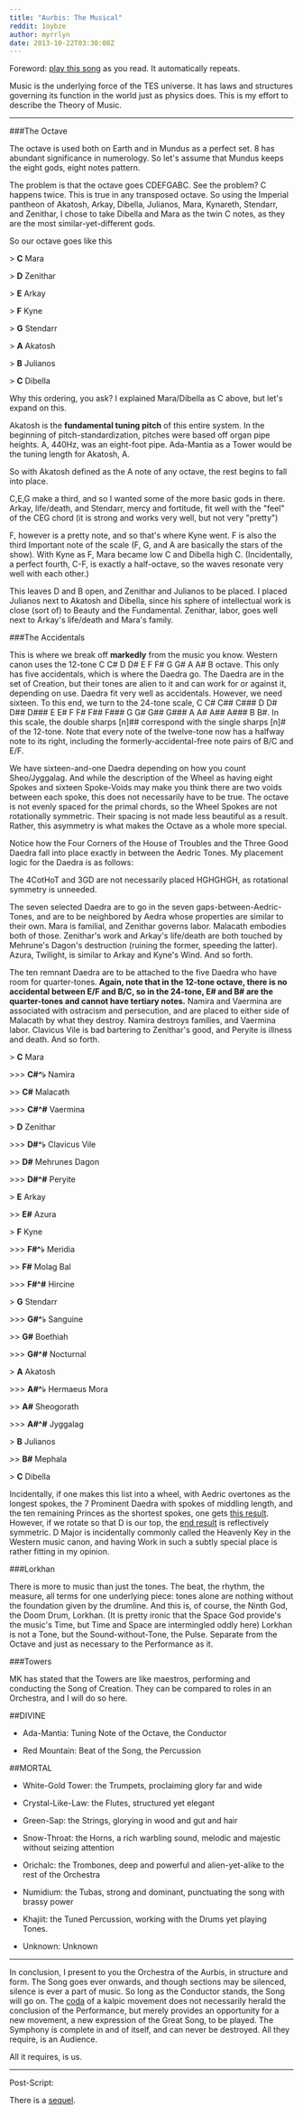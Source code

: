 ```yaml
---
title: "Aurbis: The Musical"
reddit: 1oybze
author: myrrlyn
date: 2013-10-22T03:30:08Z
---
```


Foreword: [play this song]( http://www.listenonrepeat.com/watch?v=hYMseN4XzxI) as you read. It automatically repeats.

Music is the underlying force of the TES universe. It has laws and structures governing its function in the world just as physics does. This is my effort to describe the Theory of Music.
____
###The Octave

The octave is used both on Earth and in Mundus as a perfect set. 8 has abundant significance in numerology. So let's assume that Mundus keeps the eight gods, eight notes pattern.

The problem is that the octave goes CDEFGABC. See the problem? C happens twice. This is true in any transposed octave. So using the Imperial pantheon of Akatosh, Arkay, Dibella, Julianos, Mara, Kynareth, Stendarr, and Zenithar, I chose to take Dibella and Mara as the twin C notes, as they are the most similar-yet-different gods.

So our octave goes like this

&gt; **C** Mara

&gt; **D** Zenithar

&gt; **E** Arkay

&gt; **F** Kyne

&gt; **G** Stendarr

&gt; **A** Akatosh

&gt; **B** Julianos

&gt; **C** Dibella

Why this ordering, you ask? I explained Mara/Dibella as C above, but let's expand on this.

Akatosh is the **fundamental tuning pitch** of this entire system. In the beginning of pitch-standardization, pitches were based off organ pipe heights. A, 440Hz, was an eight-foot pipe. Ada-Mantia as a Tower would be the tuning length for Akatosh, A. 

So with Akatosh defined as the A note of any octave, the rest begins to fall into place.

C,E,G make a third, and so I wanted some of the more basic gods in there. Arkay, life/death, and Stendarr, mercy and fortitude, fit well with the "feel" of the CEG chord (it is strong and works very well, but not very "pretty")

F, however is a pretty note, and so that's where Kyne went. F is also the third Important note of the scale (F, G, and A are basically the stars of the show). With Kyne as F, Mara became low C and Dibella high C. (Incidentally, a perfect fourth, C-F, is exactly a half-octave, so the waves resonate very well with each other.)

This leaves D and B open, and Zenithar and Julianos to be placed. I placed Julianos next to Akatosh and Dibella, since his sphere of intellectual work is close (sort of) to Beauty and the Fundamental. Zenithar, labor, goes well next to Arkay's life/death and Mara's family.

###The Accidentals

This is where we break off **markedly** from the music you know. Western canon uses the 12-tone C C# D D# E F F# G G# A A# B octave. This only has five accidentals, which is where the Daedra go. The Daedra are in the set of Creation, but their tones are alien to it and can work for or against it, depending on use. Daedra fit very well as accidentals. However, we need sixteen. To this end, we turn to the 24-tone scale, C C# C## C### D D# D## D### E E# F F# F## F### G G# G## G### A A# A## A### B B#. In this scale, the double sharps [n]## correspond with the single sharps [n]# of the 12-tone. Note that every note of the twelve-tone now has a halfway note to its right, including the formerly-accidental-free note pairs of B/C and E/F.

We have sixteen-and-one Daedra depending on how you count Sheo/Jyggalag. And while the description of the Wheel as having eight Spokes and sixteen Spoke-Voids may make you think there are two voids between each spoke, this does not necessarily have to be true. The octave is not evenly spaced for the primal chords, so the Wheel Spokes are not rotationally symmetric. Their spacing is not made less beautiful as a result. Rather, this asymmetry is what makes the Octave as a whole more special.

Notice how the Four Corners of the House of Troubles and the Three Good Daedra fall into place exactly in between the Aedric Tones. My placement logic for the Daedra is as follows:

The 4CotHoT and 3GD are not necessarily placed HGHGHGH, as rotational symmetry is unneeded.

The seven selected Daedra are to go in the seven gaps-between-Aedric-Tones, and are to be neighbored by Aedra whose properties are similar to their own. Mara is familial, and Zenithar governs labor. Malacath embodies both of those. Zenithar's work and Arkay's life/death are both touched by Mehrune's Dagon's destruction (ruining the former, speeding the latter). Azura, Twilight, is similar to Arkay and Kyne's Wind. And so forth.

The ten remnant Daedra are to be attached to the five Daedra who have room for quarter-tones. **Again, note that in the 12-tone octave, there is no accidental between E/F and B/C, so in the 24-tone, E# and B# are the quarter-tones and cannot have tertiary notes.** Namira and Vaermina are associated with ostracism and persecution, and are placed to either side of Malacath by what they destroy. Namira destroys families, and Vaermina labor. Clavicus Vile is bad bartering to Zenithar's good, and Peryite is illness and death. And so forth.

&gt; **C** Mara

&gt;&gt;&gt; **C#^♭** Namira

&gt;&gt; **C#** Malacath

&gt;&gt;&gt; **C#^#** Vaermina

&gt; **D** Zenithar

&gt;&gt;&gt; **D#^♭** Clavicus Vile

&gt;&gt; **D#** Mehrunes Dagon

&gt;&gt;&gt; **D#^#** Peryite

&gt; **E** Arkay

&gt;&gt; **E#** Azura

&gt; **F** Kyne

&gt;&gt;&gt; **F#^♭** Meridia

&gt;&gt; **F#** Molag Bal

&gt;&gt;&gt; **F#^#** Hircine

&gt; **G** Stendarr

&gt;&gt;&gt; **G#^♭** Sanguine

&gt;&gt; **G#** Boethiah

&gt;&gt;&gt; **G#^#** Nocturnal

&gt; **A** Akatosh

&gt;&gt;&gt; **A#^♭** Hermaeus Mora

&gt;&gt; **A#** Sheogorath

&gt;&gt;&gt; **A#^#** Jyggalag

&gt; **B** Julianos

&gt;&gt; **B#** Mephala

&gt; **C** Dibella

Incidentally, if one makes this list into a wheel, with Aedric overtones as the longest spokes, the 7 Prominent Daedra with spokes of middling length, and the ten remaining Princes as the shortest spokes, one gets [this result](http://d.pr/i/LdfR). However, if we rotate so that D is our top, the [end result](http://d.pr/i/jhrB) is reflectively symmetric. D Major is incidentally commonly called the Heavenly Key in the Western music canon, and having Work in such a subtly special place is rather fitting in my opinion.

###Lorkhan

There is more to music than just the tones. The beat, the rhythm, the measure, all terms for one underlying piece: tones alone are nothing without the foundation given by the drumline. And this is, of course, the Ninth God, the Doom Drum, Lorkhan. (It is pretty ironic that the Space God provide's the music's Time, but Time and Space are intermingled oddly here) Lorkhan is not a Tone, but the Sound-without-Tone, the Pulse. Separate from the Octave and just as necessary to the Performance as it.

###Towers

MK has stated that the Towers are like maestros, performing and conducting the Song of Creation. They can be compared to roles in an Orchestra, and I will do so here.

##DIVINE

* Ada-Mantia: Tuning Note of the Octave, the Conductor

* Red Mountain: Beat of the Song, the Percussion

##MORTAL

* White-Gold Tower: the Trumpets, proclaiming glory far and wide

* Crystal-Like-Law: the Flutes, structured yet elegant

* Green-Sap: the Strings, glorying in wood and gut and hair

* Snow-Throat: the Horns, a rich warbling sound, melodic and majestic without seizing attention

* Orichalc: the Trombones, deep and powerful and alien-yet-alike to the rest of the Orchestra

* Numidium: the Tubas, strong and dominant, punctuating the song with brassy power

* Khajiit: the Tuned Percussion, working with the Drums yet playing Tones.

* Unknown: Unknown

----

In conclusion, I present to you the Orchestra of the Aurbis, in structure and form. The Song goes ever onwards, and though sections may be silenced, silence is ever a part of music. So long as the Conductor stands, the Song will go on. The [coda](http://www.youtube.com/watch?v=6YQNOw0GPz0) of a kalpic movement does not necessarily herald the conclusion of the Performance, but merely provides an opportunity for a new movement, a new expression of the Great Song, to be played. The Symphony is complete in and of itself, and can never be destroyed. All they require, is an Audience.

All it requires, is us.

____

Post-Script:

There is a [sequel](http://www.reddit.com/r/teslore/comments/1p1fip/aurbis_2_colorful_boogaloo/).
